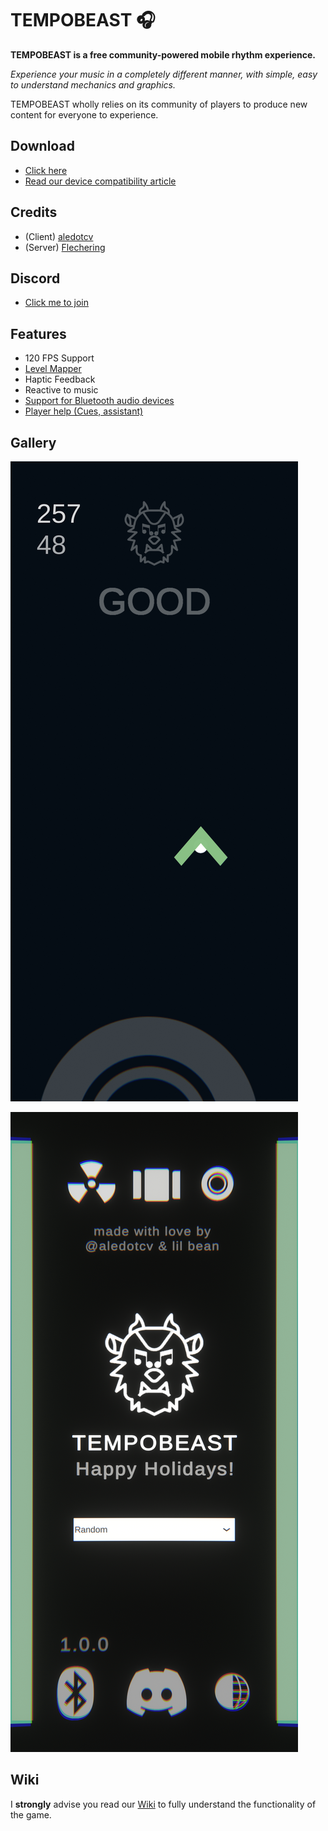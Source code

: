
# TEMPOBEAST 🎧

**TEMPOBEAST is a free community-powered mobile rhythm experience.**

*Experience your music in a completely different manner, with simple, easy to understand mechanics and graphics.*

TEMPOBEAST wholly relies on its community of players to produce new content for everyone to experience.





## Download

 - [Click here](https://aledotcv.itch.io/tempobeast/purchase)
  - [Read our device compatibility article](https://github.com/aledotcv/tempobeast/wiki/Client-compatibility)
 
## Credits

 - (Client) [aledotcv](https://github.com/aledotcv)
 - (Server) [Flechering](https://github.com/Flechering)

## Discord
  - [Click me to join](https://discord.gg/fJTA6bTaDq)

## Features
* 120 FPS Support
* [Level Mapper](https://github.com/aledotcv/tempobeast/wiki/Mapping)
* Haptic Feedback
* Reactive to music
* [Support for Bluetooth audio devices](https://github.com/aledotcv/tempobeast/wiki/How-to-play#how-to)
* [Player help (Cues, assistant)](https://github.com/aledotcv/tempobeast/wiki/How-to-play#configure-the-client-to-your-own-liking)

## Gallery

![Screenshot 1](https://raw.githubusercontent.com/aledotcv/data/main/tb-client/ss11.png)

![Screenshot 2](https://raw.githubusercontent.com/aledotcv/data/main/tb-client/ss22.png)

## Wiki

I **strongly** advise you read our [Wiki](https://github.com/aledotcv/tempobeast/wiki) to fully understand the functionality of the game.
